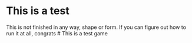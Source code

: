 # This is a test
 
This is not finished in any way, shape or form.
If you can figure out how to run it at all, congrats
#   T h i s   i s   a   t e s t   g a m e  
 